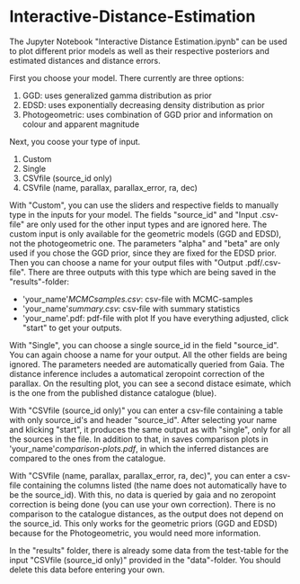 # Interactive-Distance-Estimation
The Jupyter Notebook "Interactive Distance Estimation.ipynb" can be used to plot different prior models as well as their respective posteriors and estimated distances and distance errors. 

First you choose your model. There currently are three options:

1. GGD: uses generalized gamma distribution as prior
2. EDSD: uses exponentially decreasing density distribution as prior
3. Photogeometric: uses combination of GGD prior and information on colour and apparent magnitude 

Next, you coose your type of input.
1. Custom
3. Single
5. CSVfile (source_id only)
6. CSVfile (name, parallax, parallax_error, ra, dec)

With "Custom", you can use the sliders and respective fields to manually type in the inputs for your model. The fields "source_id" and "Input .csv-file" are only used for the other input types and are ignored here. The custom input is only available for the  geometric models (GGD and EDSD), not the photogeometric one. The parameters "alpha" and "beta" are only used if you chose the GGD prior, since they are fixed for the EDSD prior. Then you can choose a name for your output files with "Output .pdf/.csv-file". There are three outputs with this type which are being saved in the "results"-folder: 
- 'your_name'_MCMCsamples.csv_: csv-file with MCMC-samples 
- 'your_name'_summary.csv_: csv-file with summary statistics
- 'your_name'.pdf: pdf-file with plot
If you have everything adjusted, click "start" to get your outputs.

With "Single", you can choose a single source_id in the field "source_id". You can again choose a name for your output. All the other fields are being ignored. The parameters needed are automatically queried from Gaia. The distance inference includes a automatical zeropoint correction of the parallax. On the resulting plot, you can see a second distace esimate, which is the one from the published distance catalogue (blue).

With "CSVfile (source_id only)" you can enter a csv-file containing a table with only source_id's and header "source_id". After selecting your name and klicking "start", it produces the same output as with "single", only for all the sources in the file. In addition to that, in saves comparison plots in 'your_name'_comparison-plots.pdf_, in which the inferred distances are compared to the ones from the catalogue. 

With "CSVfile (name, parallax, parallax_error, ra, dec)", you can enter a csv-file containing the columns listed (the name does not automatically have to be the source_id). With this, no data is queried by gaia and no zeropoint correction is being done (you can use your own correction). There is no comparison to the catalogue distances, as the output does not depend on the source_id. This only works for the geometric priors (GGD and EDSD) because for the Photogeometric, you would need more information. 

In the "results" folder, there is already some data from the test-table for the input "CSVfile (source_id only)" provided in the "data"-folder. You should delete this data before entering your own.
